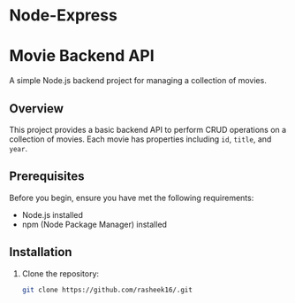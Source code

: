 # Node-Express
# Movie Backend API

A simple Node.js backend project for managing a collection of movies.

## Overview

This project provides a basic backend API to perform CRUD operations on a collection of movies. Each movie has properties including `id`, `title`, and `year`.

## Prerequisites

Before you begin, ensure you have met the following requirements:

- Node.js installed
- npm (Node Package Manager) installed

## Installation

1. Clone the repository:

   ```bash
   git clone https://github.com/rasheek16/.git

